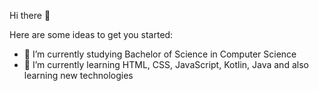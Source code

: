  Hi there 👋

Here are some ideas to get you started:

- 🔭 I’m currently studying Bachelor of Science in Computer Science
- 🌱 I’m currently learning HTML, CSS, JavaScript, Kotlin, Java and also learning new technologies

